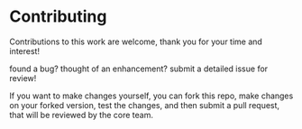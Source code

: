 # Contributing

Contributions to this work are welcome, thank you for your time and interest!

found a bug? thought of an enhancement? submit a detailed issue for review!

If you want to make changes yourself, you can fork this repo, make changes 
on your forked version, test the changes, and then submit a pull request, 
that will be reviewed by the core team.
